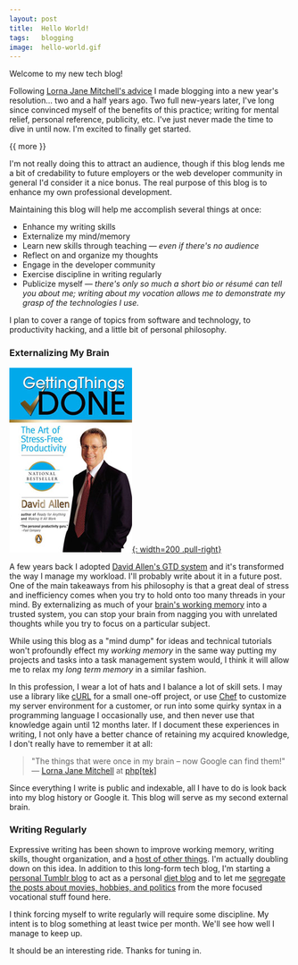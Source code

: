 ```yaml
---
layout: post
title:  Hello World!
tags:   blogging
image:  hello-world.gif
---
```


Welcome to my new tech blog!

Following [Lorna Jane Mitchell's advice](http://www.lornajane.net/posts/2011/make-blogging-your-new-years-resolution) I made blogging into a new year's resolution... two and a half years ago. Two full new-years later, I've long since convinced myself of the benefits of this practice; writing for mental relief, personal reference, publicity, etc. I've just never made the time to dive in until now. I'm excited to finally get started.

{{ more }}

I'm not really doing this to attract an audience, though if this blog lends me a bit of credability to future employers or the web developer community in general I'd consider it a nice bonus. The real purpose of this blog is to enhance my own professional development.

Maintaining this blog will help me accomplish several things at once:

- Enhance my writing skills
- Externalize my mind/memory
- Learn new skills through teaching — *even if there's no audience*
- Reflect on and organize my thoughts
- Engage in the developer community
- Exercise discipline in writing regularly
- Publicize myself — *there's only so much a short bio or résumé can tell you about me; writing about my vocation allows me to demonstrate my grasp of the technologies I use.*

I plan to cover a range of topics from software and technology, to productivity hacking, and a little bit of personal philosophy.

### Externalizing My Brain

[![Getting Things Done](/img/posts/getting-things-done.jpg){: width=200 .pull-right}](http://en.wikipedia.org/wiki/Getting_Things_Done)

A few years back I adopted [David Allen's GTD system](http://en.wikipedia.org/wiki/Getting_Things_Done) and it's transformed the way I manage my workload. I'll probably write about it in a future post. One of the main takeaways from his philosophy is that a great deal of stress and inefficiency comes when you try to hold onto too many threads in your mind. By externalizing as much of your [brain's working memory](http://en.wikipedia.org/wiki/Cognitive_load) into a trusted system, you can stop your brain from nagging you with unrelated thoughts while you try to focus on a particular subject.

While using this blog as a "mind dump" for ideas and technical tutorials won't profoundly effect my *working memory* in the same way putting my projects and tasks into a task management system would, I think it will allow me to relax my *long term memory* in a similar fashion.

In this profession, I wear a lot of hats and I balance a lot of skill sets. I may use a library like [cURL](http://curl.haxx.se/libcurl/) for a small one-off project, or use [Chef](http://www.opscode.com/chef/) to customize my server environment for a customer, or run into some quirky syntax in a programming language I occasionally use, and then never use that knowledge again until 12 months later. If I document these experiences in writing, I not only have a better chance of retaining my acquired knowledge, I don't really have to remember it at all:

> "The things that were once in my brain – now Google can find them!"  
> — [Lorna Jane Mitchell](http://www.lornajane.net/) at [php\[tek\]](http://tek.phparch.com/)

Since everything I write is public and indexable, all I have to do is look back into my blog history or Google it. This blog will serve as my second external brain.

### Writing Regularly

Expressive writing has been shown to improve working memory, writing skills, thought organization, and a [host of other things](http://www.bakadesuyo.com/2012/03/10-ways-a-little-bit-of-writing-can-solve-all/). I'm actually doubling down on this idea. In addition to this long-form tech blog, I'm starting a [personal Tumblr blog](http://mike.greiling.me/) to act as a personal [diet blog](http://mike.greiling.me/post/55604956607/starting-a-diet-blog) and to let me [segregate the posts about movies, hobbies, and politics](http://mike.greiling.me/post/52971455914/hello-world) from the more focused vocational stuff found here.

I think forcing myself to write regularly will require some discipline. My intent is to blog something at least twice per month. We'll see how well I manage to keep up.

It should be an interesting ride. Thanks for tuning in.

